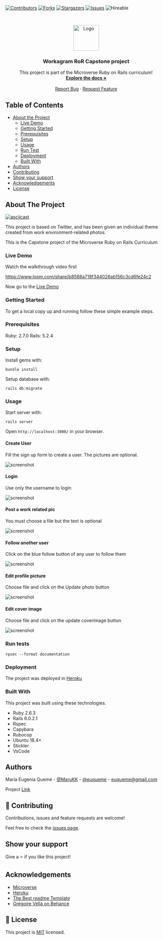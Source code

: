 <!--
*** Thanks for checking out this README Template. If you have a suggestion that would
*** make this better, please fork the repo and create a pull request or simply open
*** an issue with the tag "enhancement".
*** Thanks again! Now go create something AMAZING! :D
-->

<!-- PROJECT SHIELDS -->
<!--
*** I'm using markdown "reference style" links for readability.
*** Reference links are enclosed in brackets [ ] instead of parentheses ( ).
*** See the bottom of this document for the declaration of the reference variables
*** for contributors-url, forks-url, etc. This is an optional, concise syntax you may use.
*** https://www.markdownguide.org/basic-syntax/#reference-style-links
-->
[![Contributors][contributors-shield]][contributors-url]
[![Forks][forks-shield]][forks-url]
[![Stargazers][stars-shield]][stars-url]
[![Issues][issues-shield]][issues-url]
![Hireable](https://cdn.rawgit.com/hiendv/hireable/master/styles/default/yes.svg)

<!-- PROJECT LOGO -->
<br />
<p align="center">
  <a href="https://github.com/euqueme/workagram">
    <img src="https://raw.githubusercontent.com/euqueme/toy-app/master/app/assets/images/mLogo.png" alt="Logo" width="80" height="80">
  </a>

  <h3 align="center">Workagram RoR Capstone project</h3>

  <p align="center">
    This project is part of the Microverse Ruby on Rails curriculum!
    <br />
    <a href="https://github.com/euqueme/workagram"><strong>Explore the docs »</strong></a>
    <br />
    <br />
    <a href="https://github.com/euqueme/workagram/issues">Report Bug</a>
    ·
    <a href="https://github.com/euqueme/workagram/issues">Request Feature</a>
  </p>
</p>

<!-- TABLE OF CONTENTS -->
## Table of Contents

* [About the Project](#about-the-project)
  * [Live Demo](#live-demo)
  * [Getting Started](#getting-started)
  * [Prerequisites](#prerequisites)
  * [Setup](#setup)
  * [Usage](#usage)
  * [Run Test](#run-test)
  * [Deployment](#deployment)
  * [Built With](#built-with)
* [Authors](#authors)
* [Contributing](#contributing)
* [Show your support](#show-support)
* [Acknowledgements](#acknowledgements)
* [License](#license)

<!-- ABOUT THE PROJECT -->
## About The Project

[![asciicast][product-screenshot]](https://www.loom.com/share/b8568a718f344026ab156c3cd6fe24c2)

This project is based on Twitter, and has been given an individual theme created from work environment-related photos.

This is the Capstone project of the Microverse Ruby on Rails Curriculum

### Live Demo

Watch the walkthrough video first

https://www.loom.com/share/b8568a718f344026ab156c3cd6fe24c2

Now go to the [Live Demo](https://maru-workagram.herokuapp.com/)

### Getting Started

To get a local copy up and running follow these simple example steps.

### Prerequisites

Ruby: 2.7.0
Rails: 5.2.4

### Setup

Install gems with:

```
bundle install
```

Setup database with:

```
rails db:migrate
```

### Usage

Start server with:

```
rails server
```

Open `http://localhost:3000/` in your browser.

#### Create User

Fill the sign up form to create a user. The pictures are optional.

![screenshot](app/assets/images/workagram_sign_up.png)

#### Login

Use only the username to login

![screenshot](app/assets/images/workagram_log_in.png)

#### Post a work related pic

You must choose a file but the text is optional

![screenshot](app/assets/images/workagram_post.png)

#### Follow another user

Click on the blue follow button of any user to follow them

![screenshot](app/assets/images/workagram_follow.png)

#### Edit profile picture

Choose file and click on the Update photo button

![screenshot](app/assets/images/workagram_photo.png)

#### Edit cover image 

Choose file and click on the update coverimage button

![screenshot](app/assets/images/workagram_cover.png)

### Run tests

```
rpsec --format documentation
```

### Deployment

The project was deployed in [Heroku](https://maru-workagram.herokuapp.com/) 

### Built With
This project was built using these technologies.
* Ruby 2.6.3
* Rails 6.0.2.1
* Rspec
* Capybara
* Rubocop
* Ubuntu 18.4+
* Stickler
* VsCode

<!-- CONTACT -->
## Authors

María Eugenia Quemé - [@MaruKK](https://twitter.com/MaruKK) - [@euqueme](https://github.com/euqueme) - euqueme@gmail.com

Project [Link](https://github.com/euqueme/workagram/)

## 🤝 Contributing

Contributions, issues and feature requests are welcome!

Feel free to check the [issues page](issues/).

## Show your support

Give a ⭐️ if you like this project!

<!-- ACKNOWLEDGEMENTS -->
## Acknowledgements
* [Microverse](https://www.microverse.org/)
* [Heroku](https://www.heroku.com/)
* [The Best readme Template](https://github.com/othneildrew/Best-README-Template)
* [Gregoire Vella on Behance](https://www.behance.net/gregoirevella)


<!-- LICENSE -->
## 📝 License

This project is [MIT](https://opensource.org/licenses/MIT) licensed.

<!-- MARKDOWN LINKS & IMAGES -->
<!-- https://www.markdownguide.org/basic-syntax/#reference-style-links -->
[contributors-shield]: https://img.shields.io/github/contributors/euqueme/workagram.svg?style=flat-square
[contributors-url]: https://github.com/euqueme/workagram/graphs/contributors
[forks-shield]: https://img.shields.io/github/forks/euqueme/workagram.svg?style=flat-square
[forks-url]: https://github.com/euqueme/workagram/network/members
[stars-shield]: https://img.shields.io/github/stars/euqueme/workagram.svg?style=flat-square
[stars-url]: https://github.com/euqueme/workagram/stargazers
[issues-shield]: https://img.shields.io/github/issues/euqueme/workagram.svg?style=flat-square
[issues-url]: https://github.com/euqueme/workagram/issues
[product-screenshot]: /app/assets/images/screenshot.png


